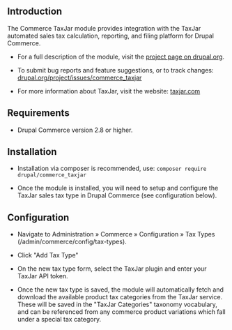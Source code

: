 Introduction
------------

The Commerce TaxJar module provides integration with the TaxJar automated sales tax calculation, reporting, and filing platform for Drupal Commerce.

 * For a full description of the module, visit the [project page on drupal.org](https://drupal.org/project/commerce_taxjar).

 * To submit bug reports and feature suggestions, or to track changes:
   [drupal.org/project/issues/commerce_taxjar](https://drupal.org/project/issues/commerce_taxjar)

 * For more information about TaxJar, visit the website: [taxjar.com](https://www.taxjar.com)


Requirements
------------

 * Drupal Commerce version 2.8 or higher.


Installation
------------

 * Installation via composer is recommended, use: `composer require drupal/commerce_taxjar`

 * Once the module is installed, you will need to setup and configure the TaxJar sales tax type
   in Drupal Commerce (see configuration below).


Configuration
-------------

 * Navigate to Administration » Commerce » Configuration » Tax Types (/admin/commerce/config/tax-types).

 * Click "Add Tax Type"

 * On the new tax type form, select the TaxJar plugin and enter your TaxJar API token.

 * Once the new tax type is saved, the module will automatically fetch and download the available
   product tax categories from the TaxJar service. These will be saved in the "TaxJar Categories"
   taxonomy vocabulary, and can be referenced from any commerce product variations which fall under
   a special tax category.

